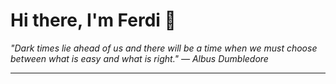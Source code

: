 <h1>Hi there, I'm Ferdi 👋</h1>

<p><em>
  "Dark times lie ahead of us and there will be a time when we must choose between what is easy and what is right." — Albus Dumbledore
</em></p>

---
